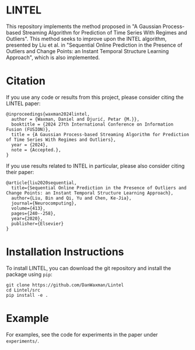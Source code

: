 # LINTEL

This repository implements the method proposed in "A Gaussian Process-based Streaming Algorithm for Prediction of Time Series With Regimes and Outliers". This method seeks to improve upon the INTEL algorithm, presented by Liu et al. in "Sequential Online Prediction in the Presence of Outliers and Change Points: an Instant Temporal Structure Learning Approach", which is also implemented.

# Citation
If you use any code or results from this project, please consider citing the LINTEL paper:

```
@inproceedings{waxman2024lintel,
  author = {Waxman, Daniel and Djurić, Petar {M.}},
  booktitle = {2024 27th International Conference on Information Fusion (FUSION)},
  title = {A Gaussian Process-based Streaming Algorithm for Prediction of Time Series With Regimes and Outliers},
  year = {2024},
  note = {Accepted.},
}
```

If you use results related to INTEL in particular, please also consider citing their paper:

```
@article{liu2020sequential,
  title={Sequential Online Prediction in the Presence of Outliers and Change Points: an Instant Temporal Structure Learning Approach},
  author={Liu, Bin and Qi, Yu and Chen, Ke-Jia},
  journal={Neurocomputing},
  volume={413},
  pages={240--258},
  year={2020},
  publisher={Elsevier}
}
```

# Installation Instructions 

To install LINTEL, you can download the git repository and install the package using `pip`:

```
git clone https://github.com/DanWaxman/Lintel
cd Lintel/src
pip install -e .
```

# Example

For examples, see the code for experiments in the paper under `experiments/`.
